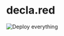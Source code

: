 # decla.red

![Deploy everything](https://github.com/schmelczerandras/decla.red/workflows/Deploy%20everything/badge.svg)
